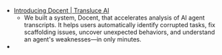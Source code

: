 - [Introducing Docent | Transluce AI](https://transluce.org/introducing-docent)
	- We built a system, Docent, that accelerates analysis of AI agent transcripts. It helps users automatically identify corrupted tasks, fix scaffolding issues, uncover unexpected behaviors, and understand an agent's weaknesses—in only minutes.
-